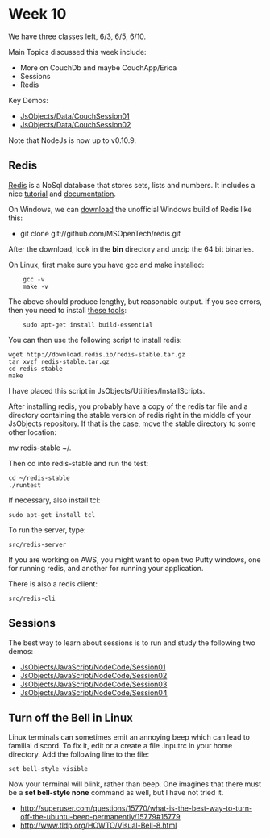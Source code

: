 Week 10
=======

We have three classes left, 6/3, 6/5, 6/10.

Main Topics discussed this week include:

* More on CouchDb and maybe CouchApp/Erica
* Sessions
* Redis

Key Demos:

- [JsObjects/Data/CouchSession01](https://github.com/charliecalvert/JsObjects/tree/master/Data/CouchSession01)
- [JsObjects/Data/CouchSession02](https://github.com/charliecalvert/JsObjects/tree/master/Data/CouchSession02)

Note that NodeJs is now up to v0.10.9.

Redis
-----

[Redis](http://redis.io/) is a NoSql database that stores sets, lists 
and numbers. It includes a nice [tutorial](http://try.redis.io/) and 
[documentation](http://redis.io/documentation).

On Windows, we can [download](https://github.com/MSOpenTech/redis) the
unofficial Windows build of Redis like this:

-  git clone git://github.com/MSOpenTech/redis.git

After the download, look in the **bin** directory and unzip the 64 bit
binaries.

On Linux, first make sure you have gcc and make installed:

~~~~
	gcc -v
	make -v 
~~~~

The above should produce lengthy, but reasonable output. If you see
errors, then you need to install [these tools](https://help.ubuntu.com/community/InstallingCompilers):

~~~~
	sudo apt-get install build-essential
~~~~

You can then use the following script to install redis:

~~~~
wget http://download.redis.io/redis-stable.tar.gz
tar xvzf redis-stable.tar.gz
cd redis-stable
make
~~~~

I have placed this script in JsObjects/Utilities/InstallScripts.


After installing redis, you probably have a copy of the redis tar 
file and a directory containing the stable version of redis right
in the middle of your JsObjects repository. If that is the case, move
the stable directory to some other location:

mv redis-stable ~/.

Then cd into redis-stable and run the test:

~~~~
cd ~/redis-stable
./runtest
~~~~

If necessary, also install tcl:

~~~~
sudo apt-get install tcl
~~~~

To run the server, type: 

~~~~
src/redis-server
~~~~

If you are working on AWS, you might want to open two Putty windows,
one for running redis, and another for running your application.

There is also a redis client:

~~~~
src/redis-cli 
~~~~

Sessions
--------

The best way to learn about sessions is to run and study the following
two demos:

- [JsObjects/JavaScript/NodeCode/Session01](https://github.com/charliecalvert/JsObjects/tree/master/JavaScript/NodeCode/Session01)
- [JsObjects/JavaScript/NodeCode/Session02](https://github.com/charliecalvert/JsObjects/tree/master/JavaScript/NodeCode/Session02)
- [JsObjects/JavaScript/NodeCode/Session03](https://github.com/charliecalvert/JsObjects/tree/master/JavaScript/NodeCode/Session03)
- [JsObjects/JavaScript/NodeCode/Session04](https://github.com/charliecalvert/JsObjects/tree/master/JavaScript/NodeCode/Session04)


Turn off the Bell in Linux
--------------------------

Linux terminals can sometimes emit an annoying beep which can lead to
familial discord. To fix it, edit or a create a file .inputrc in your
home directory. Add the following line to the file:

	set bell-style visible

Now your terminal will blink, rather than beep. One imagines that there
must be a **set bell-style none** command as well, but I have not tried
it.

- <http://superuser.com/questions/15770/what-is-the-best-way-to-turn-off-the-ubuntu-beep-permanently/15779#15779>
- <http://www.tldp.org/HOWTO/Visual-Bell-8.html>
 
